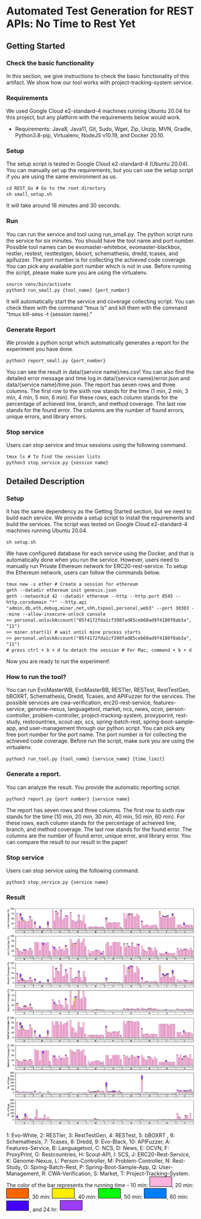 # Automated Test Generation for REST APIs: No Time to Rest Yet

## Getting Started

### Check the basic functionality

In this section, we give instructions to check the basic functionality of this artifact.
We show how our tool works with project-tracking-system service.

### Requirements

We used Google Cloud e2-standard-4 machines running Ubuntu 20.04 for this project, but any platform with the requirements below would work.

- Requirements: Java8, Java11, Git, Sudo, Wget, Zip, Unzip, MVN, Gradle, Python3.8-pip, Virtualenv, NodeJS v10.19, and Docker 20.10. 

### Setup

The setup script is tested in Google Cloud e2-standard-4 (Ubuntu 20.04).
You can manually set up the requirements, but you can use the setup script if you are using the same environment as us.

```
cd REST_Go # Go to the root directory
sh small_setup.sh
```

It will take around 18 minutes and 30 seconds.

### Run

You can run the service and tool using run_small.py. The python script runs the service for six minutes.
You should have the tool name and port number. Possible tool names can be evomaster-whitebox, evomaster-blackbox, restler, restest, resttestgen, bboxrt, schemathesis, dredd, tcases, and apifuzzer.
The port number is for collecting the achieved code coverage. You can pick any available port number which is not in use.
Before running the script, please make sure you are using the virtualenv.

```
source venv/bin/activate
python3 run_small.py {tool_name} {port_number}
```

It will automatically start the service and coverage collecting script. You can check them with the command "tmux ls" and kill them with the command "tmux kill-sess -t {session name}."

### Generate Report

We provide a python script which automatically generates a report for the experiment you have done. 

```
python3 report_small.py {port_number}
```

You can see the result in data/{service name}/res.csv!
You can also find the detailed error message and time log in data/{service name}/error.json and data/{service name}/time.json.
The report has seven rows and three columns. 
The first row to the sixth row stands for the time (1 min, 2 min, 3 min, 4 min, 5 min, 6 min). For these rows, each column stands for the percentage of achieved line, branch, and method coverage.
The last row stands for the found error. The columns are the number of found errors, unique errors, and library errors.

### Stop service

Users can stop service and tmux sessions using the following command.

```
tmux ls # To find the session lists
python3 stop_service.py {session name}
```

## Detailed Description

### Setup

It has the same dependency as the Getting Started section, but we need to build each service.
We provide a setup script to install the requirements and build the services. The script was tested on Google Cloud e2-standard-4 machines running Ubuntu 20.04.

```
sh setup.sh
```

We have configured database for each service using the Docker, and that is automatically done when you run the service. However, users need to manually run Private Ethereum network for ERC20-rest-service.
To setup the Ethereum network, users can follow the commands below.

```
tmux new -s ether # Create a session for ethereum
geth --datadir ethereum init genesis.json
geth --networkid 42 --datadir ethereum --http --http.port 8545 --http.corsdomain "*" --http.api "admin,db,eth,debug,miner,net,shh,txpool,personal,web3" --port 30303 --mine --allow-insecure-unlock console
>> personal.unlockAccount("05f4172fda1cf398fad85ceb60ad9f4180f0ab3a", "11")
>> miner.start(1) # wait until mine process starts
>> personal.unlockAccount("05f4172fda1cf398fad85ceb60ad9f4180f0ab3a", "11")
# press ctrl + b + d to detach the session # For Mac, command + b + d 
```

Now you are ready to run the experiment!

### How to run the tool?

You can run EvoMasterWB, EvoMasterBB, RESTler, RESTest, RestTestGen, bBOXRT, Schemathesis, Dredd, Tcases, and APIFuzzer for the services.
The possible services are cwa-verification, erc20-rest-service, features-service, genome-nexus, languagetool, market, ncs, news, ocvn, person-controller, problem-controller, project-tracking-system, proxyporint, rest-study, restcountries, scout-api, scs, spring-batch-rest, spring-boot-sample-app, and user-management through our python script.
You can pick any free port number for the port name. The port number is for collecting the achieved code coverage.
Before run the script, make sure you are using the virtualenv.
```
python3 run_tool.py {tool_name} {service_name} {time_limit}
```

### Generate a report.

You can analyze the result. You provide the automatic reporting script.


```
python3 report.py {port number} {service name}
```

The report has seven rows and three columns. 
The first row to sixth row stands for the time (10 min, 20 min, 30 min, 40 min, 50 min, 60 min). For these rows, each column stands for the percentage of achieved line, branch, and method coverage.
The last row stands for the found error. The columns are the number of found error, unique error, and library error.
You can compare the result to our result in the paper!

### Stop service

Users can stop service using the following command.

```
python3 stop_service.py {service name}
```

### Result

![res](images/figure_all.png)

1: Evo-White, 2: RESTler, 3: RestTestGen, 4: RESTest, 5: bBOXRT , 6: Schemathesis, 7: Tcases, 8: Dredd, 9: Evo-Black, 10: APIFuzzer, A: Features-Service, B: Languagetool, C: NCS, D: News, E: OCVN, F: ProxyPrint, G: Restcountries, H: Scout-API, I: SCS, J: ERC20-Rest-Service, K: Genome-Nexus, L: Person-Controller, M: Problem-Controller, N: Rest-Study, O: Spring-Batch-Rest, P: Spring-Boot-Sample-App, Q: User-Management, R: CWA-Verification, S: Market, T: Project-Tracking-System. The color of the bar represents the running time - 10 min: ![10min](images/10min.png), 20 min: ![20min](images/20min.png), 30 min: ![30min](images/30min.png), 40 min: ![40min](images/40min.png), 50 min: ![50min](images/50min.png), 60 min: ![1h](images/1h.png), and 24 hr: ![24h](images/24h.png).
